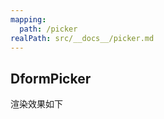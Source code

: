 ```yaml
---
mapping:
  path: /picker
realPath: src/__docs__/picker.md
---
```


## DformPicker

渲染效果如下

<demo src="../demo/dformPicker.vue"
  title="DformPicker"
  desc="这是一个 Demo 渲染示例">
</demo>
